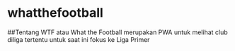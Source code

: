 # whatthefootball
##Tentang
WTF atau What the Football merupakan PWA untuk melihat club diliga tertentu untuk saat ini fokus ke Liga Primer

